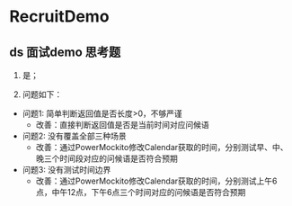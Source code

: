 # RecruitDemo

ds 面试demo
思考题
----
1. 是；

2. 问题如下：
- 问题1: 简单判断返回值是否长度>0，不够严谨
  - 改善：直接判断返回值是否是当前时间对应问候语
- 问题2: 没有覆盖全部三种场景
  - 改善：通过PowerMockito修改Calendar获取的时间，分别测试早、中、晚三个时间段对应的问候语是否符合预期
- 问题3: 没有测试时间边界
  - 改善：通过PowerMockito修改Calendar获取的时间，分别测试上午6点，中午12点，下午6点三个时间对应的问候语是否符合预期
